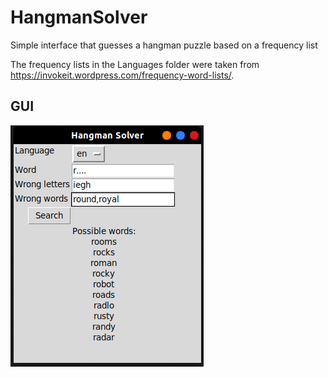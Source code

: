 # HangmanSolver

Simple interface that guesses a hangman puzzle based on a frequency list

The frequency lists in the Languages folder were taken from https://invokeit.wordpress.com/frequency-word-lists/.

## GUI

![Main GUI from HangmanSolver.py](/Images/mainGUI.png?raw=true)
